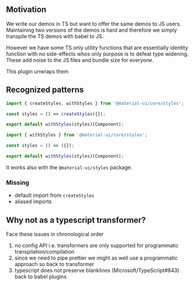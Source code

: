 ## Motivation

We write our demos in TS but want to offer the same demos to JS users.
Maintaining two versions of the demos is hard and therefore we simply transpile
the TS demos with babel to JS.

However we have some TS only utility functions that are essentially identity function
with no side-effects whos only purpose is to defeat type widening. These add noise
to the JS files and bundle size for everyone.

This plugin unwraps them

## Recognized patterns

```ts
import { createStyles, withStyles } from '@material-ui/core/styles';

const styles = () => createStyles({});

export default withStyles(styles)(Component);
```

```js
import { withStyles } from '@material-ui/core/styles';

const styles = () => ({});

export default withStyles(styles)(Component);
```

It works also with the `@material-ui/styles` package.

### Missing

- default import from `createStyles`
- aliased imports

## Why not as a typescript transformer?

Face these issues in chronological order

1. no config API i.e. transformers are only supported for programmatic transpilation/compilation
2. since we need to pipe prettier we might as well use a programmatic approach so back to transformer
3. typescript does not preserve blanklines (Microsoft/TypeScript#843) back to babel plugins

